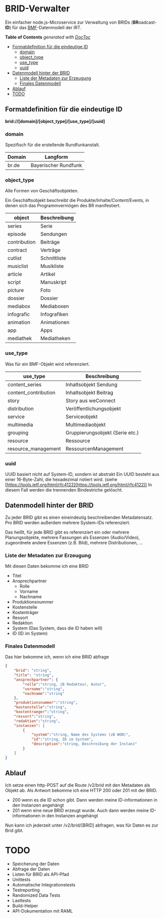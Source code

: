 # BRID-Verwalter
Ein einfacher node.js-Microservice zur Verwaltung von BRIDs (**BR**oadcast-**ID**) für das  [BMF](http://bmf.irt.de/ "BMF")-Datenmodell der IRT.

**Table of Contents**  *generated with [DocToc](http://doctoc.herokuapp.com/)*


- [Formatdefinition für die eindeutige ID](#)
	- [domain](#)
	- [object_type](#)
	- [use_type](#)
	- [uuid](#)
- [Datenmodell hinter der BRID](#)
	- [Liste der Metadaten zur Erzeugung](#)
	- [Finales Datenmodell](#)
- [Ablauf](#)
- [TODO](#)

## Formatdefinition für die eindeutige ID

**brid://[domain]/[object_type]/[use_type]/[uuid]**


### domain
Spezifisch für die erstellende Rundfunkanstalt.



| Domain | Langform |
| ------ | -------- |
| br.de  | Bayerischer Rundfunk |

### object_type
Alle Formen von Geschäftsobjekten.

Ein Geschäftsobjekt beschreibt die Produkte/Inhalte/Content/Events, in denen sich das
Programmvermögen des BR manifestiert.


| object | Beschreibung |
| ------ | ------------ |
| series | Serie |
| episode | Sendungen |
| contribution | Beiträge |
| contract | Verträge |
| cutlist | Schnittliste |
| musiclist | Musikliste |
| article | Artikel |
| script | Manuskript |
| picture | Foto |
| dossier | Dossier |
| mediabox | Mediaboxen |
| infografic | Infografiken |
| animation | Animationen |
| app | Apps |
| mediathek | Mediatheken |

### use_type
Was für ein BMF-Objekt wird referenziert.


| use_type | Beschreibung |
| -------- | ------------ |
| content_series | Inhaltsobjekt Sendung |
| content_contribution | Inhaltsobjekt Beitrag |
| story | Story aus weConnect |
| distribution | Veröffentlichungsobjekt |
| service | Serviceobjekt |
| multimedia | Multimediaobjekt |
| grouping | Gruppierungsobjekt (Serie etc.) |
| resource| Ressource |
| resource_management| RessourcenManagement |


### uuid
UUID basiert nicht auf System-ID, sondern ist abstrakt
Ein UUID besteht aus einer 16-Byte-Zahl, die hexadezimal notiert wird. (siehe [https://tools.ietf.org/html/rfc4122](https://tools.ietf.org/html/rfc4122))
In diesem Fall werden die trennenden Bindestriche gelöscht.

## Datenmodell hinter der BRID
Zu jeder BRID gibt es einen eineindeutig beschreibenden Metadatensatz.
Pro BRID werden außerdem mehrere System-IDs referenziert.

Das heißt, für jede BRID gibt es referenziert ein oder mehrere Planungsobjekte, mehrere Fassungen als Essenzen (Audio/Video), zugeordnete andere Essenzen (z.B. Bild), mehrere Distributionen, ...

### Liste der Metadaten zur Erzeugung
Mit diesen Daten bekomme ich eine BRID
* Titel
* Ansprechpartner
    * Rolle
    * Vorname
    * Nachname
* Produktionsnummer
* Kostenstelle
* Kostenträger
* Ressort
* Redaktion
* System (Das System, dass die ID haben will)
* ID (ID im System)


### Finales Datenmodell
Das hier bekomme ich, wenn ich eine BRID abfrage

```json
{
    "brid": "string",
    "title": "string",
    "ansprechpartner": {
        "rolle":"string, zB Redakteur, Autor",
        "vorname":"string",
        "nachname":"string"       
    },
    "produktionsnummer":"string",
    "kostenstelle":"string",
    "kostentraeger":"string",
    "ressort":"string",
    "redaktion":"string",
    "instanzen": [
        {
            "system":"string, Name des Systems (zB WON)",
            "id":"string, ID im System",
            "description":"string, Beschreibung der Instanz"            
        }
    ]
}
```

## Ablauf
Ich setze einen http-POST auf die Route /v2/brid mit den Metadaten als Objekt ab.
Als Antwort bekomme ich eine HTTP 200 oder 201 mit der BRID.
* 200 wenn es die ID schon gibt. Dann werden meine ID-informationen in den Instanzen angehängt
* 201 wenn eine neue BRID erzeugt wurde. Auch dann werden meine ID-informationen in den Instanzen angehängt

Nun kann ich jederzeit unter /v2/brid/[BRID] abfragen, was für Daten es zur Brid gibt.


# TODO
* Speicherung der Daten
* Abfrage der Daten
* Listen für BRID als API-Pfad
* Unittests
* Automatische Integrationstests
* Testreporting
* Randomized Data Tests
* Lasttests
* Build-Helper
* API-Dokumentation mit RAML